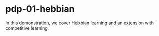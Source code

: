 # pdp-01-hebbian

In this demonstration, we cover Hebbian learning and an extension with competitive learning.
